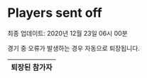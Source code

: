 # Players sent off
최종 업데이트: 2020년 12월 23일 06시 00분


경기 중 오류가 발생하는 경우 자동으로 퇴장됩니다.


| 퇴장된 참가자 |
|:---:|